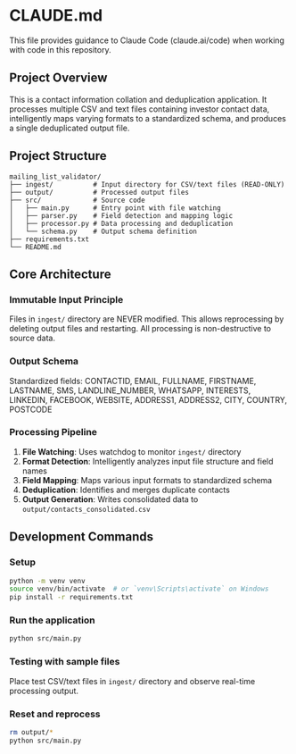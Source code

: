 # CLAUDE.md

This file provides guidance to Claude Code (claude.ai/code) when working with code in this repository.

## Project Overview

This is a contact information collation and deduplication application. It processes multiple CSV and text files containing investor contact data, intelligently maps varying formats to a standardized schema, and produces a single deduplicated output file.

## Project Structure

```
mailing_list_validator/
├── ingest/          # Input directory for CSV/text files (READ-ONLY)
├── output/          # Processed output files
├── src/             # Source code
│   ├── main.py      # Entry point with file watching
│   ├── parser.py    # Field detection and mapping logic
│   ├── processor.py # Data processing and deduplication
│   └── schema.py    # Output schema definition
├── requirements.txt
└── README.md
```

## Core Architecture

### Immutable Input Principle
Files in `ingest/` directory are NEVER modified. This allows reprocessing by deleting output files and restarting. All processing is non-destructive to source data.

### Output Schema
Standardized fields: CONTACTID, EMAIL, FULLNAME, FIRSTNAME, LASTNAME, SMS, LANDLINE_NUMBER, WHATSAPP, INTERESTS, LINKEDIN, FACEBOOK, WEBSITE, ADDRESS1, ADDRESS2, CITY, COUNTRY, POSTCODE

### Processing Pipeline
1. **File Watching**: Uses watchdog to monitor `ingest/` directory
2. **Format Detection**: Intelligently analyzes input file structure and field names
3. **Field Mapping**: Maps various input formats to standardized schema
4. **Deduplication**: Identifies and merges duplicate contacts
5. **Output Generation**: Writes consolidated data to `output/contacts_consolidated.csv`

## Development Commands

### Setup
```bash
python -m venv venv
source venv/bin/activate  # or `venv\Scripts\activate` on Windows
pip install -r requirements.txt
```

### Run the application
```bash
python src/main.py
```

### Testing with sample files
Place test CSV/text files in `ingest/` directory and observe real-time processing output.

### Reset and reprocess
```bash
rm output/*
python src/main.py
```
